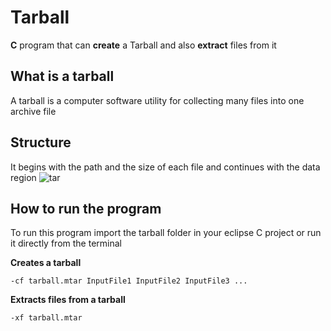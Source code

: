 # Tarball
<b>C</b> program that can <b>create</b> a Tarball and also <b>extract</b> files from it

## What is a tarball
A tarball is a computer software utility for collecting many files into one archive file

## Structure
It begins with the path and the size of each file and continues with the data region
![tar](https://user-images.githubusercontent.com/36489953/38105095-61a89274-338b-11e8-8a34-12ff8cab2c91.PNG)

## How to run the program

To run this program import the tarball folder in your eclipse C project or run it directly from the terminal

<b>Creates a tarball</b>
```
-cf tarball.mtar InputFile1 InputFile2 InputFile3 ...
```
<b>Extracts files from a tarball</b>
```
-xf tarball.mtar
```
